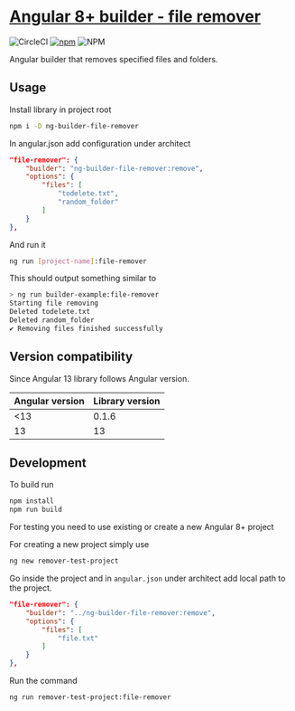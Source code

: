 # [Angular 8+ builder - file remover](https://github.com/BojanKogoj/ng-builder-file-remover)

![CircleCI](https://img.shields.io/circleci/build/github/BojanKogoj/ng-builder-file-remover?style=flat-square)
[![npm](https://img.shields.io/npm/v/ng-builder-file-remover?style=flat-square)](https://www.npmjs.com/package/ng-builder-file-remover)
![NPM](https://img.shields.io/npm/l/ng-builder-file-remover?style=flat-square)

Angular builder that removes specified files and folders.

## Usage

Install library in project root

```sh
npm i -D ng-builder-file-remover
```

In angular.json add configuration under architect

```json
"file-remover": {
    "builder": "ng-builder-file-remover:remove",
    "options": {
        "files": [
            "todelete.txt",
            "random_folder"
        ]
    }
},
```

And run it

```sh
ng run [project-name]:file-remover
```

This should output something similar to

```sh
> ng run builder-example:file-remover
Starting file removing
Deleted todelete.txt
Deleted random_folder
✔ Removing files finished successfully
```

## Version compatibility

Since Angular 13 library follows Angular version.

| Angular version | Library version |
| --------------- | --------------- |
| <13             | 0.1.6           |
| 13              | 13              |

## Development

To build run

```sh
npm install
npm run build
```

For testing you need to use existing or create a new Angular 8+ project

For creating a new project simply use

```sh
ng new remover-test-project
```

Go inside the project and in `angular.json` under architect add local path to the project.

```json
"file-remover": {
    "builder": "../ng-builder-file-remover:remove",
    "options": {
        "files": [
            "file.txt"
        ]
    }
},
```

Run the command

```sh
ng run remover-test-project:file-remover
```
